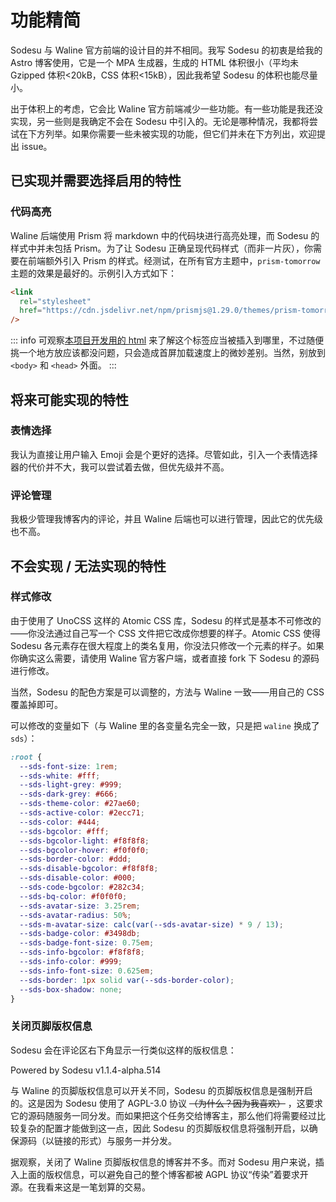 # 功能精简

Sodesu 与 Waline 官方前端的设计目的并不相同。我写 Sodesu 的初衷是给我的 Astro 博客使用，它是一个 MPA 生成器，生成的 HTML 体积很小（平均未 Gzipped 体积<20kB，CSS 体积<15kB），因此我希望 Sodesu 的体积也能尽量小。

出于体积上的考虑，它会比 Waline 官方前端减少一些功能。有一些功能是我还没实现，另一些则是我确定不会在 Sodesu 中引入的。无论是哪种情况，我都将尝试在下方列举。如果你需要一些未被实现的功能，但它们并未在下方列出，欢迎提出 issue。

## 已实现并需要选择启用的特性

### 代码高亮

Waline 后端使用 Prism 将 markdown 中的代码块进行高亮处理，而 Sodesu 的样式中并未包括 Prism。为了让 Sodesu 正确呈现代码样式（而非一片灰），你需要在前端额外引入 Prism 的样式。经测试，在所有官方主题中，`prism-tomorrow` 主题的效果是最好的。示例引入方式如下：

```html
<link
  rel="stylesheet"
  href="https://cdn.jsdelivr.net/npm/prismjs@1.29.0/themes/prism-tomorrow.min.css"
/>
```

::: info
可观察[本项目开发用的 html](https://github.com/BeiyanYunyi/sodesu/blob/main/index.html) 来了解这个标签应当被插入到哪里，不过随便挑一个地方放应该都没问题，只会造成首屏加载速度上的微妙差别。当然，别放到 `<body>` 和 `<head>` 外面。
:::

## 将来可能实现的特性

### 表情选择

我认为直接让用户输入 Emoji 会是个更好的选择。尽管如此，引入一个表情选择器的代价并不大，我可以尝试着去做，但优先级并不高。

### 评论管理

我极少管理我博客内的评论，并且 Waline 后端也可以进行管理，因此它的优先级也不高。

## 不会实现 / 无法实现的特性

### 样式修改

由于使用了 UnoCSS 这样的 Atomic CSS 库，Sodesu 的样式是基本不可修改的——你没法通过自己写一个 CSS 文件把它改成你想要的样子。Atomic CSS 使得 Sodesu 各元素存在很大程度上的类名复用，你没法只修改一个元素的样子。如果你确实这么需要，请使用 Waline 官方客户端，或者直接 fork 下 Sodesu 的源码进行修改。

当然，Sodesu 的配色方案是可以调整的，方法与 Waline 一致——用自己的 CSS 覆盖掉即可。

可以修改的变量如下（与 Waline 里的各变量名完全一致，只是把 `waline` 换成了 `sds`）：

```css
:root {
  --sds-font-size: 1rem;
  --sds-white: #fff;
  --sds-light-grey: #999;
  --sds-dark-grey: #666;
  --sds-theme-color: #27ae60;
  --sds-active-color: #2ecc71;
  --sds-color: #444;
  --sds-bgcolor: #fff;
  --sds-bgcolor-light: #f8f8f8;
  --sds-bgcolor-hover: #f0f0f0;
  --sds-border-color: #ddd;
  --sds-disable-bgcolor: #f8f8f8;
  --sds-disable-color: #000;
  --sds-code-bgcolor: #282c34;
  --sds-bq-color: #f0f0f0;
  --sds-avatar-size: 3.25rem;
  --sds-avatar-radius: 50%;
  --sds-m-avatar-size: calc(var(--sds-avatar-size) * 9 / 13);
  --sds-badge-color: #3498db;
  --sds-badge-font-size: 0.75em;
  --sds-info-bgcolor: #f8f8f8;
  --sds-info-color: #999;
  --sds-info-font-size: 0.625em;
  --sds-border: 1px solid var(--sds-border-color);
  --sds-box-shadow: none;
}
```

### 关闭页脚版权信息

Sodesu 会在评论区右下角显示一行类似这样的版权信息：

<p class="py-1 text-sLightGrey text-info">Powered by Sodesu v1.1.4-alpha.514</p>

与 Waline 的页脚版权信息可以开关不同，Sodesu 的页脚版权信息是强制开启的。这是因为 Sodesu 使用了 AGPL-3.0 协议 ~~（为什么？因为我喜欢）~~ ，这要求它的源码随服务一同分发。而如果把这个任务交给博客主，那么他们将需要经过比较复杂的配置才能做到这一点，因此 Sodesu 的页脚版权信息将强制开启，以确保源码（以链接的形式）与服务一并分发。

据观察，关闭了 Waline 页脚版权信息的博客并不多。而对 Sodesu 用户来说，插入上面的版权信息，可以避免自己的整个博客都被 AGPL 协议“传染”着要求开源。在我看来这是一笔划算的交易。
